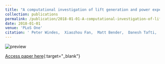 ```yaml
---
title: "A computational investigation of lift generation and power expenditure of Pratts roundleaf bat (Hipposideros pratti) in forward flight"
collection: publications
permalink: /publication/2018-01-01-A-computational-investigation-of-lift-generation-and-power-expenditure-of-Pratts-roundleaf-bat-Hipposideros-pratti-in-forward-flight
date: 2018-01-01
venue: 'PLoS One'
citation: ' Peter Windes,  Xiaozhou Fan,  Matt Bender,  Danesh Tafti,  Rolf Muller, &quot;A computational investigation of lift generation and power expenditure of Pratts roundleaf bat (Hipposideros pratti) in forward flight.&quot; PLoS One, 2018.'
---
```

![preview](http://xiaozhoufan.github.io/images/2018_J_Windes_preview_v2.jpg)

[Access paper here](http://xiaozhoufan.github.io/files/2018_J_Windes_A_computational_investigation_of_lift_generation_and_power_expenditure_of_Pratts_roundleaf_bat_in_forward_flight.pdf){:target="_blank"}
